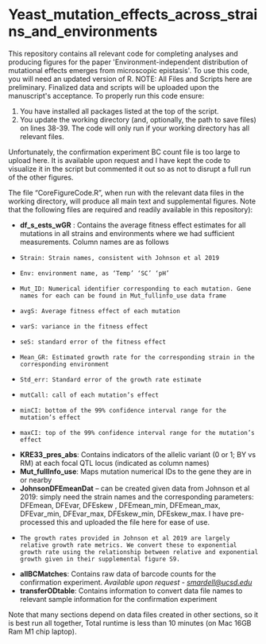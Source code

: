 # Yeast_mutation_effects_across_strains_and_environments
This repository contains all relevant code for completing analyses and producing figures for the paper 'Environment-independent distribution of mutational effects emerges from microscopic epistasis'. To use this code, you will need an updated version of R. NOTE: All Files and Scripts here are preliminary. Finalized data and scripts will be uploaded upon the manuscript's acceptance. To properly run this code ensure:
1. You have installed all packages listed at the top of the script.
2. You update the working directory (and, optionally, the path to save files) on lines 38-39. The code will only run if your working directory has all relevant files.

Unfortunately, the confirmation experiment BC count file is too large to upload here. It is available upon request and I have kept the code to visualize it in the script but commented it out so as not to disrupt a full run of the other figures. 

The file “CoreFigureCode.R”, when run with the relevant data files in the working directory, will produce all main text and supplemental figures. Note that the following files are required and readily available in this repository):
-	**df_s_ests_wGR** : Contains the average fitness effect estimates for all mutations in all strains and environments where we had sufficient measurements. Column names are as follows
-	  Strain: Strain names, consistent with Johnson et al 2019
-	  Env: environment name, as ‘Temp’ ‘SC’ ‘pH’
-	  Mut_ID: Numerical identifier corresponding to each mutation. Gene names for each can be found in Mut_fullinfo_use data frame
-	  avgS: Average fitness effect of each mutation
-	  varS: variance in the fitness effect
-	  seS: standard error of the fitness effect
-	  Mean_GR: Estimated growth rate for the corresponding strain in the corresponding environment
-	  Std_err: Standard error of the growth rate estimate
-	  mutCall: call of each mutation’s effect
-	  minCI: bottom of the 99% confidence interval range for the mutation’s effect
-	  maxCI: top of the 99% confidence interval range for the mutation’s effect
-	**KRE33_pres_abs**: Contains indicators of the allelic variant (0 or 1; BY vs RM) at each focal QTL locus (indicated as column names) 
-	**Mut_fullInfo_use**: Maps mutation numerical IDs to the gene they are in or nearby
-	**JohnsonDFEmeanDat** – can be created given data from Johnson et al 2019: simply need the strain names and the corresponding parameters: DFEmean, DFEvar, DFEskew , DFEmean_min, DFEmean_max, DFEvar_min, DFEvar_max, DFEskew_min, DFEskew_max. I have pre-processed this and uploaded the file here for ease of use.
-	  The growth rates provided in Johnson et al 2019 are largely relative growth rate metrics. We convert these to exponential growth rate using the relationship between relative and exponential growth given in their supplemental figure S9. 
-	**allBCMatches**: Contains raw data of barcode counts for the confirmation experiment. *Available upon request - smardell@ucsd.edu*
-	**transferODtable**: Contains information to convert data file names to relevant sample information for the confirmation experiment


Note that many sections depend on data files created in other sections, so it is best run all together, Total runtime is less than 10 minutes (on Mac 16GB Ram M1 chip laptop). 
